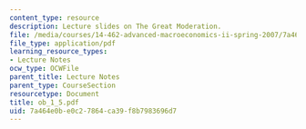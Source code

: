 ```yaml
---
content_type: resource
description: Lecture slides on The Great Moderation.
file: /media/courses/14-462-advanced-macroeconomics-ii-spring-2007/7a464e0be0c27864ca39f8b7983696d7_ob_1_5.pdf
file_type: application/pdf
learning_resource_types:
- Lecture Notes
ocw_type: OCWFile
parent_title: Lecture Notes
parent_type: CourseSection
resourcetype: Document
title: ob_1_5.pdf
uid: 7a464e0b-e0c2-7864-ca39-f8b7983696d7
---
```

